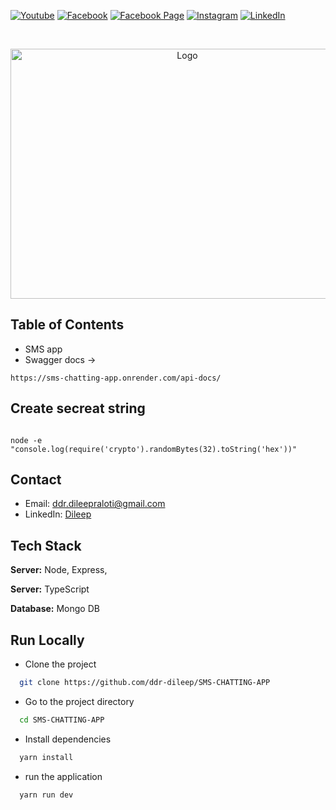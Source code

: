 [![Youtube][youtube-shield]][youtube-url]
[![Facebook][facebook-shield]][facebook-url]
[![Facebook Page][facebook-shield]][facebook-group-url]
[![Instagram][instagram-shield]][instagram-url]
[![LinkedIn][linkedin-shield]][linkedin-url]

<!-- PROJECT LOGO -->
<br />
<p align="center">
    <img src="https://www.webassetscdn.com/avira/prod-blog/wp-content/uploads/2018/05/bestmessenger_head.jpg" alt="Logo" width="550" height="400" />
    <h3 align="center">
        <a href="https://github.com/ddr-dileep/SMS" target="_blank" >
        </a>
    </h3>
</p>

## Table of Contents

- SMS app
- Swagger docs ->

```
https://sms-chatting-app.onrender.com/api-docs/
```

## Create secreat string

```

node -e "console.log(require('crypto').randomBytes(32).toString('hex'))"

```

## Contact

- Email: [ddr.dileepraloti@gmail.com](mailto:ddr.dileepraloti@gmail.com)
- LinkedIn: [Dileep](https://linkedin.com/in/dileep-raloti)

## Tech Stack

**Server:** Node, Express,

**Server:** TypeScript

**Database:** Mongo DB


## Run Locally

- Clone the project

```bash
  git clone https://github.com/ddr-dileep/SMS-CHATTING-APP
```

- Go to the project directory

```bash
  cd SMS-CHATTING-APP
```

- Install dependencies

```bash
  yarn install
```

- run the application

```bash
  yarn run dev
```

<!-- MARKDOWN LINKS & IMAGES -->

[youtube-shield]: https://img.shields.io/badge/-Youtube-black.svg?style=round-square&logo=youtube&color=555&logoColor=white
[youtube-url]: https://youtube.com
[facebook-shield]: https://img.shields.io/badge/-Facebook-black.svg?style=round-square&logo=facebook&color=555&logoColor=white
[facebook-url]: https://facebook.com
[facebook-group-url]: https://facebook.com
[instagram-shield]: https://img.shields.io/badge/-Instagram-black.svg?style=round-square&logo=instagram&color=555&logoColor=white
[instagram-url]: https://instagram.com
[linkedin-shield]: https://img.shields.io/badge/-LinkedIn-black.svg?style=round-square&logo=linkedin&colorB=555
[linkedin-url]: https://linkedin.com/in/
